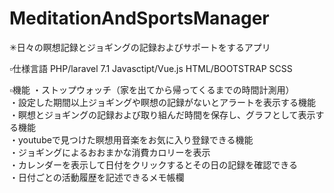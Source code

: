 # MeditationAndSportsManager

✳︎日々の瞑想記録とジョギングの記録およびサポートをするアプリ

▫️仕様言語
PHP/laravel 7.1
Javasctipt/Vue.js
HTML/BOOTSTRAP
SCSS

▫️機能
・ストップウォッチ（家を出てから帰ってくるまでの時間計測用）
<br>
・設定した期間以上ジョギングや瞑想の記録がないとアラートを表示する機能
<br>
・瞑想とジョギングの記録および取り組んだ時間を保存し、グラフとして表示する機能
<br>
・youtubeで見つけた瞑想用音楽をお気に入り登録できる機能
<br>
・ジョギングによるおおまかな消費カロリーを表示
<br>
・カレンダーを表示して日付をクリックするとその日の記録を確認できる
<br>
・日付ごとの活動履歴を記述できるメモ帳欄
